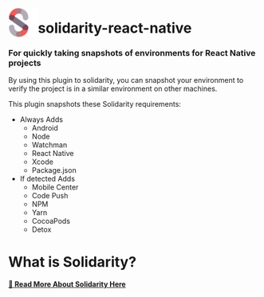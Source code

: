 <a href='https://infinitered.github.io/solidarity/'><img src='https://github.com/infinitered/solidarity/raw/master/_art/plugin.jpg' align='left' height="60"/></a>

# solidarity-react-native
### For quickly taking snapshots of environments for React Native projects
By using this plugin to solidarity, you can snapshot your environment to verify the project is in a similar environment on other machines.



This plugin snapshots these Solidarity requirements:
* Always Adds
  * Android
  * Node
  * Watchman
  * React Native
  * Xcode
  * Package.json
* If detected Adds
  * Mobile Center
  * Code Push
  * NPM
  * Yarn
  * CocoaPods
  * Detox

# What is Solidarity?
#### [:newspaper: Read More About Solidarity Here](https://github.com/infinitered/solidarity)
